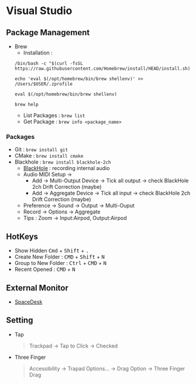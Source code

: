 # Visual Studio

## Package Management


- Brew
  - Installation :
  ```
  /bin/bash -c "$(curl -fsSL https://raw.githubusercontent.com/Homebrew/install/HEAD/install.sh)"

  echo 'eval $(/opt/homebrew/bin/brew shellenv)' >> /Users/$USER/.zprofile

  eval $(/opt/homebrew/bin/brew shellenv)

  brew help
  ```
  - List Packages : `brew list`
  - Get Package : `brew info <package_name>`
### Packages

- Git : `brew install git`
- CMake : `brew install cmake` 
- Blackhole : `brew install blackhole-2ch`
  - [BlackHole](https://github.com/ExistentialAudio/BlackHole) : recording internal audio
  - Audio MIDI Setup -> 
    - Add -> Multi-Output Device -> Tick all output -> check BlackHole 2ch Drift Correction (maybe)
    - Add -> Aggregate Device -> Tick all input -> check BlackHole 2ch Drift Correction (maybe)
  - Preference -> Sound -> Output -> Multi-Ouput
  - Record -> Options -> Aggregate
  - Tips : Zoom -> Input:Airpod, Output:Airpod


## HotKeys
  - Show Hidden <kbd>Cmd</kbd> + <kbd>Shift</kbd> + <kbd>.</kbd>
  - Create New Folder : <kbd>CMD</kbd> + <kbd>Shift</kbd> + <kbd>N</kbd>
  - Group to New Folder : <kbd>Ctrl</kbd> + <kbd>CMD</kbd> + <kbd>N</kbd>
  - Recent Opened : <kbd>CMD</kbd> + <kbd>N</kbd>

## External Monitor
  - [SpaceDesk](https://www.spacedesk.net)


  
  
## Setting
  - Tap 
    > Trackpad -> Tap to Click -> Checked
  - Three Finger 
    > Accessibility -> Trapad Options... -> Drag Option -> Three Finger Drag 
